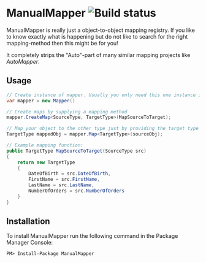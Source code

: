 # ManualMapper ![Build status](https://api.travis-ci.org/Lightraven/ManualMapper.svg?branch=master "Build status")
ManualMapper is really just a object-to-object mapping registry. 
If you like to know exactly what is happening but do not like to search for the right mapping-method then this might be for you!

It completely strips the "Auto"-part of many similar mapping projects like _AutoMapper_.

## Usage
``` c#
// Create instance of mapper. Usually you only need this one instance in your application.
var mapper = new Mapper()

// Create maps by supplying a mapping method
mapper.CreateMap<SourceType, TargetType>(MapSourceToTarget);

// Map your object to the other type just by providing the target type
TargetType mappedObj = mapper.Map<TargetType>(sourceObj);

// Example mapping function:
public TargetType MapSourceToTarget(SourceType src)
{
	return new TargetType 
	{
		DateOfBirth = src.DateOfBirth,
		FirstName = src.FirstName,
		LastName = src.LastName,
		NumberOfOrders = src.NumberOfOrders
	}
}
```

## Installation
To install ManualMapper run the following command in the Package Manager Console:
```
PM> Install-Package ManualMapper
```